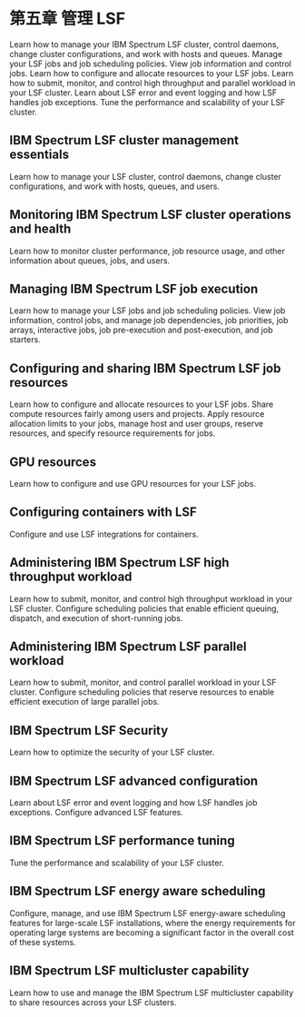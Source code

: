 # 第五章 管理 LSF

Learn how to manage your IBM Spectrum LSF cluster, control daemons, change cluster configurations, and work with hosts and queues. Manage your LSF jobs and job scheduling policies. View job information and control jobs. Learn how to configure and allocate resources to your LSF jobs. Learn how to submit, monitor, and control high throughput and parallel workload in your LSF cluster. Learn about LSF error and event logging and how LSF handles job exceptions. Tune the performance and scalability of your LSF cluster.

## IBM Spectrum LSF cluster management essentials
Learn how to manage your LSF cluster, control daemons, change cluster configurations, and work with hosts, queues, and users.

## Monitoring IBM Spectrum LSF cluster operations and health
Learn how to monitor cluster performance, job resource usage, and other information about queues, jobs, and users.

## Managing IBM Spectrum LSF job execution
Learn how to manage your LSF jobs and job scheduling policies. View job information, control jobs, and manage job dependencies, job priorities, job arrays, interactive jobs, job pre-execution and post-execution, and job starters.

## Configuring and sharing IBM Spectrum LSF job resources
Learn how to configure and allocate resources to your LSF jobs. Share compute resources fairly among users and projects. Apply resource allocation limits to your jobs, manage host and user groups, reserve resources, and specify resource requirements for jobs.

## GPU resources
Learn how to configure and use GPU resources for your LSF jobs.

## Configuring containers with LSF
Configure and use LSF integrations for containers.

## Administering IBM Spectrum LSF high throughput workload
Learn how to submit, monitor, and control high throughput workload in your LSF cluster. Configure scheduling policies that enable efficient queuing, dispatch, and execution of short-running jobs.

## Administering IBM Spectrum LSF parallel workload
Learn how to submit, monitor, and control parallel workload in your LSF cluster. Configure scheduling policies that reserve resources to enable efficient execution of large parallel jobs.

## IBM Spectrum LSF Security
Learn how to optimize the security of your LSF cluster.

## IBM Spectrum LSF advanced configuration
Learn about LSF error and event logging and how LSF handles job exceptions. Configure advanced LSF features.

## IBM Spectrum LSF performance tuning
Tune the performance and scalability of your LSF cluster.

## IBM Spectrum LSF energy aware scheduling
Configure, manage, and use IBM Spectrum LSF energy-aware scheduling features for large-scale LSF installations, where the energy requirements for operating large systems are becoming a significant factor in the overall cost of these systems.

## IBM Spectrum LSF multicluster capability
Learn how to use and manage the IBM Spectrum LSF multicluster capability to share resources across your LSF clusters.